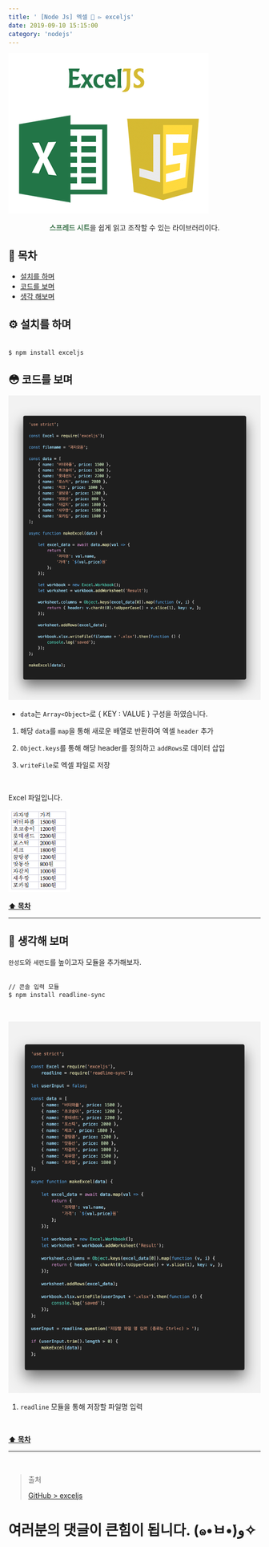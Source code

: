 ```yaml
---
title: ' [Node Js] 엑셀 📗 ▻ exceljs'
date: 2019-09-10 15:15:00
category: 'nodejs'
---
```


![](./images/exceljs/logo.png)
  
<center><strong style="color:#3C734B">스프레드 시트</strong>을 쉽게 읽고 조작할 수 있는 라이브러리이다.</center>

## **💎 목차**
  * [설치를 하며](#️-설치를-하며)
  * [코드를 보며](#-코드를-보며)
  * [생각 해보며](#-생각해-보며)

## **⚙️ 설치를 하며**

```sh

$ npm install exceljs

```

## **😳 코드를 보며**

![](./images/exceljs/1.png)
<br />

- `data`는 `Array<Object>`로 { KEY : VALUE } 구성을 하였습니다.

1. 해당 `data`를 `map`을 통해 새로운 배열로 반환하여 엑셀 `header` 추가

2. `Object.keys`를 통해 해당 header를 정의하고 `addRows`로 데이터 삽입

3. `writeFile`로 엑셀 파일로 저장

<br />

Excel 파일입니다.

![](./images/exceljs/2.png)
<br />

**[⬆ 목차](#-목차)**

---

## **🤔 생각해 보며**

`완성도`와 `세련도`를 높이고자 모듈을 추가해보자.


```sh

// 콘솔 입력 모듈
$ npm install readline-sync

```

<br />

![](./images/exceljs/3.png)
<br />

1. `readline` 모듈을 통해 저장할 파일명 입력

<br />

**[⬆ 목차](#-목차)**

---

<br />

> 출처
>
> <a href="https://github.com/bynodejs/exceljs" target="_blank">GitHub > exceljs</a>

# 여러분의 댓글이 큰힘이 됩니다. (๑•̀ㅂ•́)و✧
